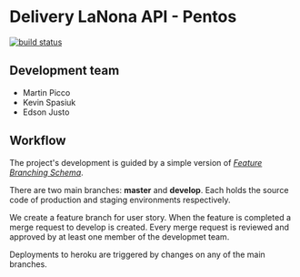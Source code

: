 Delivery LaNona API - Pentos
================================

[![build status](https://gitlab.com/fiuba-memo2/tp2/pentos-api/badges/master/build.svg)](https://gitlab.com/fiuba-memo2/tp2/pentos-api/commits/master)

## Development team

- Martin Picco
- Kevin Spasiuk
- Edson Justo

## Workflow

The project's development is guided by a simple version of [*Feature Branching Schema*](https://nvie.com/posts/a-successful-git-branching-model/).

There are two main branches: **master** and **develop**. Each holds the source code of production and staging environments respectively.

We create a feature branch for user story. When the feature is completed a merge request to develop is created.
Every merge request is reviewed and approved by at least one member of the developmet team.

Deployments to heroku are triggered by changes on any of the main branches.